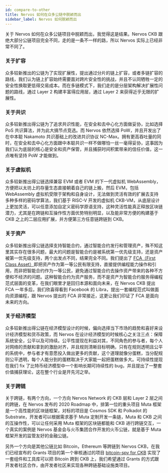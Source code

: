 ```yaml
---
id: compare-to-other
title: Nervos 如何在众多公链中脱颖而出
sidebar_label: Nervos 如何脱颖而出
---
```


关于 Nervos 如何在众多公链项目中脱颖而出，我觉得这是结果。Nervos CKB 跟绝大部分公链项目完全不同，走的是一条不一样的路，所以 Nervos 实际上已经非常不同了。

### 关于扩容

众多较新推出的公链为了实现扩展性，提出通过分片的链上扩容，或者多链扩容的路线，我们认为链上扩容始终需要面对跨片安全性的挑战，并且不认同牺牲一定的安全性换取更低得交易成本。而在多链模式下，我们走的是分层架构解决扩展性问题的路线，通过 Layer 2 构建丰富得应用层，通过 Layer 2 来获得近乎无限的扩展性。

### 关于共识

众多较新推出得公链为了追求共识性能，在安全和去中心化方面做妥协，比如选择 PoS 共识算法，并为此大搞节点竞选。而 Nervos 依然选择 PoW，并且开发出了在中本聪 Nakamoto 共识基础上的改进共识协议 NC-Max。拥有更高吞吐量的同时，在安全和去中心化方面跟中本聪共识一样不做哪怕一丝一毫得妥协，这事因为我们认为底层的核心是安全和资产保管，并且捕获时间积累带来的信任价值，这一点唯有坚持 PoW 才能做到。

### 关于虚拟机

众多较新推出得公链选择兼容 EVM 或者 EVM 的下一代虚拟机 WebAssembly，方便把以太坊上的存量生态直接朝着自己的链上搬，然后 EVM，包括 WebAssembly 虚拟机受限于架构和自身设计，无法做到灵活有效的扩展去支持多种多样的密码学算法，我们基于 RISC-V 开发的虚拟机 CKB-VM，从底层设计上更加灵活，可以任意添加自定义密码学原语支持，这种灵活性能真正释放区块链潜力，尤其是在跨链和互操作性方面优势特别明显，以及能非常方便的构建基于 CKB 之上的二层应用扩展，并方便第三方任意链跨链到 CKB。

### 关于资产

众多较新推出得公链选择支持智能合约，通过智能合约发行和管理资产，殊不知这里其实存在很多问题，最大的问题是智能合约是被系统第一优先级支持，还是资产被第一优先级支持，两个出发点不同，结果完全不同。我们提出了 [FCA（First Class Asset）](https://talk.nervos.org/t/first-class-asset/405)即把资产作为第一等公民有限支持，直接提供编程能力操作和引用，而非把智能合约作为一等公民，避免通过智能合约去操作资产带来的各种不方便和不经济的问题。这种智能合约为资产服务，而不是资产为智能合约服务得编程范式层面的变革，在我们眼里才是回归本源和面向未来，在 Nervos CKB 提出 FCA 一年多后，我们欣喜得看到 Facebook 的 Libra，提出一套编程范式叫做面向资源编程，跟 Nervos 提出的 FCA 非常接近，这更让我们印证了 FCA 是面向未来的方向。

### 关于经济模型

众多较新推出得公链在经济模型设计的时候，偏向选择当下市场的趋势和喜好来设计经济模型和货币政策，而 Nervos 在设计经济模型的时候核心之关注三点：保障系统安全，公平以及可持续。公平性提现在利益对其，不同角色的参与者，每个人对网络的贡献和拿到的激励对齐，并且规则清晰目标明确，只有在规则透明且公平的系统中，参与者才有意愿投入做出更多的贡献，这个道理就像分蛋糕，当分配规则公平透明，每个人能分到的蛋糕取决于大家能一起把蛋糕做多大。可持续性提现在我们 fix 了比特币经济模型中一个影响长期可持续性的 bug，并且提出了一整套价值捕获理论，这在整个行业是开先河之举。


### 关于跨链

关于跨链，有两个方向，一个方向 Nervos Network 的 CKB 层和 Layer 2 层之间的跨链，在 Nervos 发布的 2020 Roadmap 中，排第一位的重头项目 Muta 框架是一个高性能的区块链框架，对标的项目是 Cosmos SDK 和 Polkadot 的 Substrate，开发者可以根据需求基于 Muta 定制开发一条链，Muta 和 CKB 之间的互操作性，可以让任何采用 Muta 框架的区块链都能和 CKB 进行跨链交互，一个真实的案例是 Nervos 基金会与火币集团合作开发的火币公链，就是基于 Muta 框架开发的监管友好的金融公链。

另外一个方向是其他公链比如 Bitcoin，Ethereum 等跨链到 Nervos CKB，在我们已经宣布的 Grants 项目的第一个审核通过的项目 [bitcoin-spv for CKB](https://talk.nervos.org/t/grant-rfc-bitcoin-spv-utils/4162) 实现了一套组件和工具库可以把 Bitcoin 跨到 CKB 上，我们希望通过 Grants 的方式跟开发者社区合作，由开发者社区来实现各种跨链基础设施类项目。
